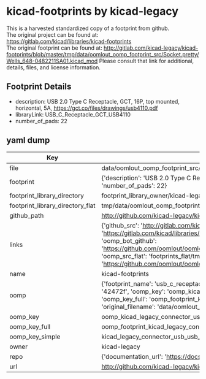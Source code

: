 # kicad-footprints by kicad-legacy  
This is a harvested standardized copy of a footprint from github.  
The original project can be found at:  
https://gitlab.com/kicad/libraries/kicad-footprints  
The original footprint can be found at:
http://gitlab.com/kicad-legacy/kicad-footprints/blob/master/tmp/data/oomlout_oomp_footprint_src/Socket.pretty/Wells_648-0482211SA01.kicad_mod
Please consult that link for additional, details, files, and license information.  
## Footprint Details
* description: USB 2.0 Type C Receptacle, GCT, 16P, top mounted, horizontal, 5A, https://gct.co/files/drawings/usb4110.pdf  
* libraryLink: USB_C_Receptacle_GCT_USB4110  
* number_of_pads: 22  
## yaml dump  
| Key | Value |  
| --- | --- |  
| file | data/oomlout_oomp_footprint_src/kicad-footprints/Connector_USB.pretty/USB_C_Receptacle_GCT_USB4110.kicad_mod |  
| footprint | {'description': 'USB 2.0 Type C Receptacle, GCT, 16P, top mounted, horizontal, 5A, https://gct.co/files/drawings/usb4110.pdf', 'libraryLink': 'USB_C_Receptacle_GCT_USB4110', 'number_of_pads': 22} |  
| footprint_library_directory | footprint_library_owner/kicad-legacy_kicad-footprints |  
| footprint_library_directory_flat | tmp/data/oomlout_oomp_footprint_src/footprints_flat/kicad_legacy_connector_usb_usb_c_receptacle_gct_usb4110/working |  
| github_path | http://github.com/kicad-legacy/kicad-footprints/blob/master/tmp/data/oomlout_oomp_footprint_src/Connector_USB.pretty/USB_C_Receptacle_GCT_USB4110.kicad_mod |  
| links | {'github_src': 'http://gitlab.com/kicad-legacy/kicad-footprints/blob/master/tmp/data/oomlout_oomp_footprint_src/Socket.pretty/Wells_648-0482211SA01.kicad_mod', 'github_src_repo': 'https://gitlab.com/kicad/libraries/kicad-footprints', 'oomp_bot': 'tmp/data/oomlout_oomp_footprint_src/footprints/kicad_legacy_connector_usb_usb_c_receptacle_gct_usb4110/working', 'oomp_bot_github': 'https://github.com/oomlout/oomlout_oomp_footprint_bot/tree/main/tmp/data/oomlout_oomp_footprint_src/footprints/kicad_legacy_connector_usb_usb_c_receptacle_gct_usb4110/working', 'oomp_src_flat': 'footprints_flat/tmp/data/oomlout_oomp_footprint_src/footprints_flat/kicad_legacy_connector_usb_usb_c_receptacle_gct_usb4110/working', 'oomp_src_flat_github': 'https://github.com/oomlout/oomlout_oomp_footprint_src/tree/main/tmp/data/oomlout_oomp_footprint_src/footprints_flat/kicad_legacy_connector_usb_usb_c_receptacle_gct_usb4110/working'} |  
| name | kicad-footprints |  
| oomp | {'footprint_name': 'usb_c_receptacle_gct_usb4110', 'library_name': 'connector_usb', 'md5': '42472fd251c100bf926d9bd0e76512a0', 'md5_10': '42472fd251', 'md5_5': '42472', 'md5_6': '42472f', 'oomp_key': 'oomp_kicad_legacy_connector_usb_usb_c_receptacle_gct_usb4110', 'oomp_key_extra': 'oomp_footprint_kicad_legacy_connector_usb_usb_c_receptacle_gct_usb4110', 'oomp_key_full': 'oomp_footprint_kicad_legacy_connector_usb_usb_c_receptacle_gct_usb4110_42472f', 'oomp_key_simple': 'kicad_legacy_connector_usb_usb_c_receptacle_gct_usb4110', 'original_filename': 'data/oomlout_oomp_footprint_src/kicad-footprints/Connector_USB.pretty/USB_C_Receptacle_GCT_USB4110.kicad_mod', 'owner_name': 'kicad_legacy'} |  
| oomp_key | oomp_kicad_legacy_connector_usb_usb_c_receptacle_gct_usb4110 |  
| oomp_key_full | oomp_footprint_kicad_legacy_connector_usb_usb_c_receptacle_gct_usb4110 |  
| oomp_key_simple | kicad_legacy_connector_usb_usb_c_receptacle_gct_usb4110 |  
| owner | kicad-legacy |  
| repo | {'documentation_url': 'https://docs.github.com/rest/repos/repos#get-a-repository', 'message': 'Not Found'} |  
| url | http://github.com/kicad-legacy/kicad-footprints |  

